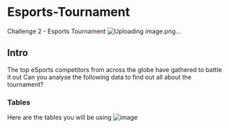 # Esports-Tournament

Challenge 2 - Esports Tournament
![Uploading image.png…]()

## Intro
The top eSports competitors from across the globe have gathered to battle it out
Can you analyse the following data to find out all about the tournament?
### Tables
Here are the tables you will be using
![image](https://github.com/chandranshuanalyst/Esports-Tournament/assets/91171166/c3842396-a4a9-45e6-88b0-d469b7eb9ad6)
